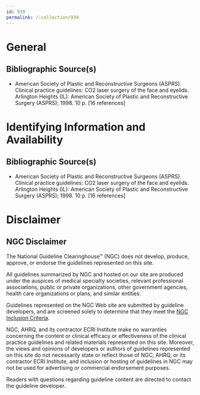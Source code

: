 ```yaml
---
id: 939
permalink: /:collection/939
---
```


# General

## Bibliographic Source(s)

- American Society of Plastic and Reconstructive Surgeons (ASPRS). Clinical practice guidelines: CO2 laser surgery of the face and eyelids. Arlington Heights (IL): American Society of Plastic and Reconstructive Surgery (ASPRS); 1998. 10 p. [16 references]

# Identifying Information and Availability

## Bibliographic Source(s)

- American Society of Plastic and Reconstructive Surgeons (ASPRS). Clinical practice guidelines: CO2 laser surgery of the face and eyelids. Arlington Heights (IL): American Society of Plastic and Reconstructive Surgery (ASPRS); 1998. 10 p. [16 references]

# Disclaimer

## NGC Disclaimer

The National Guideline Clearinghouse™ (NGC) does not develop, produce, approve, or endorse the guidelines represented on this site.

All guidelines summarized by NGC and hosted on our site are produced under the auspices of medical specialty societies, relevant professional associations, public or private organizations, other government agencies, health care organizations or plans, and similar entities.

Guidelines represented on the NGC Web site are submitted by guideline developers, and are screened solely to determine that they meet the [NGC Inclusion Criteria](/help-and-about/summaries/inclusion-criteria).

NGC, AHRQ, and its contractor ECRI Institute make no warranties concerning the content or clinical efficacy or effectiveness of the clinical practice guidelines and related materials represented on this site. Moreover, the views and opinions of developers or authors of guidelines represented on this site do not necessarily state or reflect those of NGC, AHRQ, or its contractor ECRI Institute, and inclusion or hosting of guidelines in NGC may not be used for advertising or commercial endorsement purposes.

Readers with questions regarding guideline content are directed to contact the guideline developer.

